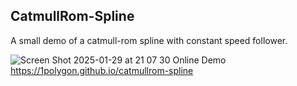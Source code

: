 ## CatmullRom-Spline
A small demo of a catmull-rom spline with constant speed follower.

![Screen Shot 2025-01-29 at 21 07 30](https://github.com/user-attachments/assets/7ba61a5b-9d82-4ffd-aef6-25fa82b84fbb)
Online Demo \
https://1polygon.github.io/catmullrom-spline

